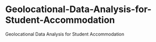 # Geolocational-Data-Analysis-for-Student-Accommodation
Geolocational Data Analysis for Student Accommodation
